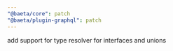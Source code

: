 ```yaml
---
"@baeta/core": patch
"@baeta/plugin-graphql": patch
---
```


add support for type resolver for interfaces and unions
